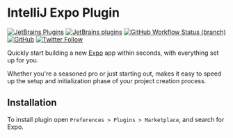 # IntelliJ Expo Plugin

[![JetBrains Plugins](https://img.shields.io/jetbrains/plugin/v/00000-expo)](https://plugins.jetbrains.com/plugin/00000-expo)
[![JetBrains plugins](https://img.shields.io/jetbrains/plugin/d/00000-expo)](https://plugins.jetbrains.com/plugin/00000-expo/versions)
[![GitHub Workflow Status (branch)](https://img.shields.io/github/actions/workflow/status/nekofar/intellij-expo/build.yml?branch=master)](https://github.com/nekofar/intellij-expo/actions/workflows/build.yml)
[![GitHub](https://img.shields.io/github/license/nekofar/intellij-expo)](https://github.com/nekofar/intellij-expo/blob/master/LICENSE)
[![Twitter Follow](https://img.shields.io/badge/follow-%40nekofar-1DA1F2?logo=twitter&style=flat)](https://twitter.com/nekofar)

<!-- Plugin description -->
Quickly start building a new [Expo](https://expo.dev) app within seconds, with everything set up for you.

Whether you're a seasoned pro or just starting out, makes it easy to speed up the setup and initialization phase of your project creation process.
<!-- Plugin description end -->

## Installation

To install plugin open `Preferences > Plugins > Marketplace`, and search for Expo.

